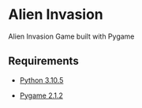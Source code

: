# Alien Invasion

Alien Invasion Game built with Pygame

## Requirements
- [Python 3.10.5](https://www.python.org/downloads/release/python-3105/)

- [Pygame 2.1.2](https://www.pygame.org/news)